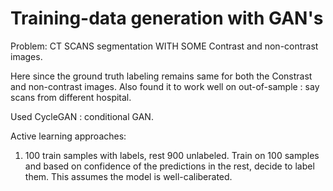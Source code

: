 # Training-data generation with GAN's

Problem: CT SCANS segmentation WITH SOME Contrast and non-contrast images.

Here since the ground truth labeling remains same for both the Constrast and non-contrast images. Also found it to work well on out-of-sample : say scans from different hospital.

Used CycleGAN : conditional GAN.

Active learning approaches:

1. 100 train samples with labels, rest 900 unlabeled. Train on 100 samples and based on confidence of the predictions in the rest, decide to label them. This assumes the model is well-caliberated.


